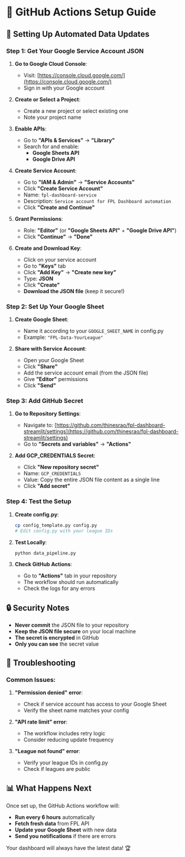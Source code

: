 # 🚀 GitHub Actions Setup Guide

## 🔧 Setting Up Automated Data Updates

### Step 1: Get Your Google Service Account JSON

1. **Go to Google Cloud Console**:
   - Visit: [https://console.cloud.google.com/](https://console.cloud.google.com/)
   - Sign in with your Google account

2. **Create or Select a Project**:
   - Create a new project or select existing one
   - Note your project name

3. **Enable APIs**:
   - Go to **"APIs & Services"** → **"Library"**
   - Search for and enable:
     - **Google Sheets API**
     - **Google Drive API**

4. **Create Service Account**:
   - Go to **"IAM & Admin"** → **"Service Accounts"**
   - Click **"Create Service Account"**
   - Name: `fpl-dashboard-service`
   - Description: `Service account for FPL Dashboard automation`
   - Click **"Create and Continue"**

5. **Grant Permissions**:
   - Role: **"Editor"** (or **"Google Sheets API"** + **"Google Drive API"**)
   - Click **"Continue"** → **"Done"**

6. **Create and Download Key**:
   - Click on your service account
   - Go to **"Keys"** tab
   - Click **"Add Key"** → **"Create new key"**
   - Type: **JSON**
   - Click **"Create"**
   - **Download the JSON file** (keep it secure!)

### Step 2: Set Up Your Google Sheet

1. **Create Google Sheet**:
   - Name it according to your `GOOGLE_SHEET_NAME` in config.py
   - Example: `"FPL-Data-YourLeague"`

2. **Share with Service Account**:
   - Open your Google Sheet
   - Click **"Share"**
   - Add the service account email (from the JSON file)
   - Give **"Editor"** permissions
   - Click **"Send"**

### Step 3: Add GitHub Secret

1. **Go to Repository Settings**:
   - Navigate to: [https://github.com/thinesrao/fpl-dashboard-streamlit/settings](https://github.com/thinesrao/fpl-dashboard-streamlit/settings)
   - Go to **"Secrets and variables"** → **"Actions"**

2. **Add GCP_CREDENTIALS Secret**:
   - Click **"New repository secret"**
   - Name: `GCP_CREDENTIALS`
   - Value: Copy the entire JSON file content as a single line
   - Click **"Add secret"**

### Step 4: Test the Setup

1. **Create config.py**:
   ```bash
   cp config_template.py config.py
   # Edit config.py with your league IDs
   ```

2. **Test Locally**:
   ```bash
   python data_pipeline.py
   ```

3. **Check GitHub Actions**:
   - Go to **"Actions"** tab in your repository
   - The workflow should run automatically
   - Check the logs for any errors

## 🔒 Security Notes

- **Never commit** the JSON file to your repository
- **Keep the JSON file secure** on your local machine
- **The secret is encrypted** in GitHub
- **Only you can see** the secret value

## 🚨 Troubleshooting

### Common Issues:

1. **"Permission denied" error**:
   - Check if service account has access to your Google Sheet
   - Verify the sheet name matches your config

2. **"API rate limit" error**:
   - The workflow includes retry logic
   - Consider reducing update frequency

3. **"League not found" error**:
   - Verify your league IDs in config.py
   - Check if leagues are public

## 📊 What Happens Next

Once set up, the GitHub Actions workflow will:
- **Run every 6 hours** automatically
- **Fetch fresh data** from FPL API
- **Update your Google Sheet** with new data
- **Send you notifications** if there are errors

Your dashboard will always have the latest data! 🏆
